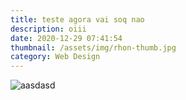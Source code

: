 ```yaml
---
title: teste agora vai soq nao
description: oiii
date: 2020-12-29 07:41:54
thumbnail: /assets/img/rhon-thumb.jpg
category: Web Design
---
```

![aasdasd](/assets/img/vulgar.jpg "asdasdasdas")